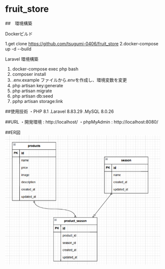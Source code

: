 # fruit_store

##　環境構築

Dockerビルド

1.get clone https://github.com/tsugumi-0406/fruit_store
2.docker-compose up -d --build

Laravel 環境構築

1. docker-compose exec php bash
2. composer install
3. .env.example ファイルから.envを作成し、環境変数を変更
4. php artisan key:generate
5. php artisan migrate
6. php artisan db:seed
7. pphp artisan storage:link

##使用技術
・PHP 8.1
.Laravel 8.83.29
.MySQL 8.0.26

##URL
・開発環境 : http://localhost/
・phpMyAdmin : http://localhost:8080/

##ER図
![alt text](image.png)